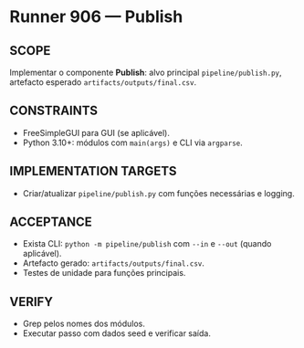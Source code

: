 # Runner 906 — Publish

## SCOPE
Implementar o componente **Publish**: alvo principal `pipeline/publish.py`, artefacto esperado `artifacts/outputs/final.csv`.

## CONSTRAINTS
- FreeSimpleGUI para GUI (se aplicável).
- Python 3.10+: módulos com `main(args)` e CLI via `argparse`.

## IMPLEMENTATION TARGETS
- Criar/atualizar `pipeline/publish.py` com funções necessárias e logging.

## ACCEPTANCE
- Exista CLI: `python -m pipeline/publish` com `--in` e `--out` (quando aplicável).
- Artefacto gerado: `artifacts/outputs/final.csv`.
- Testes de unidade para funções principais.

## VERIFY
- Grep pelos nomes dos módulos.
- Executar passo com dados seed e verificar saída.
